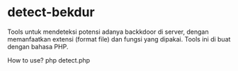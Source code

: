 # detect-bekdur
Tools untuk mendeteksi potensi adanya backkdoor di server, dengan memanfaatkan extensi (format file) dan fungsi yang dipakai.
Tools ini di buat dengan bahasa PHP.

How to use?
php detect.php
